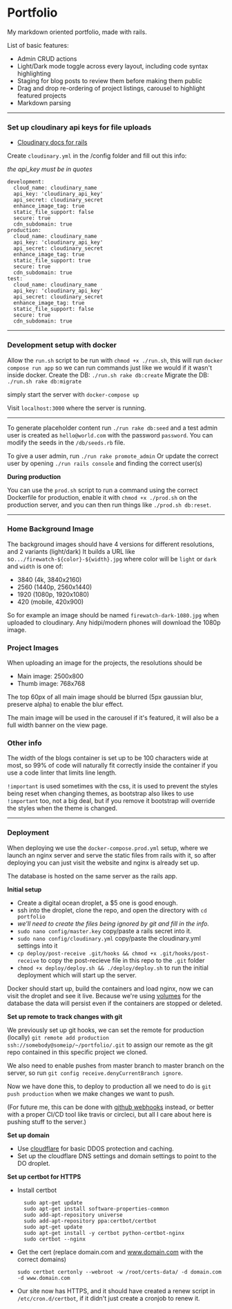 # Portfolio

My markdown oriented portfolio, made with rails.

List of basic features:

- Admin CRUD actions
- Light/Dark mode toggle across every layout, including code syntax highlighting
- Staging for blog posts to review them before making them public
- Drag and drop re-ordering of project listings, carousel to highlight featured projects
- Markdown parsing

---

### Set up cloudinary api keys for file uploads

- [Cloudinary docs for rails](https://cloudinary.com/documentation/rails_integration)

Create `cloudinary.yml` in the /config folder and fill out this info:

_the api_key must be in quotes_

```
development:
  cloud_name: cloudinary_name
  api_key: 'cloudinary_api_key'
  api_secret: cloudinary_secret
  enhance_image_tag: true
  static_file_support: false
  secure: true
  cdn_subdomain: true
production:
  cloud_name: cloudinary_name
  api_key: 'cloudinary_api_key'
  api_secret: cloudinary_secret
  enhance_image_tag: true
  static_file_support: true
  secure: true
  cdn_subdomain: true
test:
  cloud_name: cloudinary_name
  api_key: 'cloudinary_api_key'
  api_secret: cloudinary_secret
  enhance_image_tag: true
  static_file_support: false
  secure: true
  cdn_subdomain: true
```

---

### Development setup with docker

Allow the `run.sh` script to be run with `chmod +x ./run.sh`, this will run `docker compose run app` so we can run commands just like we would if it wasn't inside docker.
Create the DB: `./run.sh rake db:create`
Migrate the DB: `./run.sh rake db:migrate`

simply start the server with `docker-compose up`

Visit `localhost:3000` where the server is running.

---

To generate placeholder content run `./run rake db:seed` and a test admin user is created as
`hello@world.com` with the password `password`.
You can modify the seeds in the `/db/seeds.rb` file.

To give a user admin, run `./run rake promote_admin`
Or update the correct user by opening `./run rails console` and finding the correct user(s)

**During production**

You can use the `prod.sh` script to run a command using the correct Dockerfile for production, enable it with `chmod +x ./prod.sh` on the production server, and you can then run things like `./prod.sh db:reset`.

---

### Home Background Image

The background images should have 4 versions for different resolutions, and 2 variants (light/dark)
It builds a URL like so`.../firewatch-${color}-${width}.jpg` where color will be `light` or `dark` and `width` is one of:

- 3840 (4k, 3840x2160)
- 2560 (1440p, 2560x1440)
- 1920 (1080p, 1920x1080)
- 420 (mobile, 420x900)

So for example an image should be named `firewatch-dark-1080.jpg` when uploaded to cloudinary.
Any hidpi/modern phones will download the 1080p image.

### Project Images

When uploading an image for the projects, the resolutions should be

- Main image: 2500x800
- Thumb image: 768x768

The top 60px of all main image should be blurred (5px gaussian blur, preserve alpha) to enable the blur effect.

The main image will be used in the carousel if it's featured, it will also be a full width banner on the view page.

### Other info

The width of the blogs container is set up to be 100 characters wide at most, so 99% of code will naturally fit correctly inside the container if you use a code linter that limits line length.

`!important` is used sometimes with the css, it is used to prevent the styles being reset when changing themes, as bootstrap also likes to use `!important` too, not a big deal, but if you remove it bootstrap will override the styles when the theme is changed.

---

### Deployment

When deploying we use the `docker-compose.prod.yml` setup, where we launch an nginx server and serve the static files from rails with it, so after deploying you can just visit the website and nginx is already set up.

The database is hosted on the same server as the rails app.

**Initial setup**

- Create a digital ocean droplet, a \$5 one is good enough.
- ssh into the droplet, clone the repo, and open the directory with `cd portfolio`
- _we'll need to create the files being ignored by git and fill in the info._
- `sudo nano config/master.key` copy/paste a rails secret into it.
- `sudo nano config/cloudinary.yml` copy/paste the cloudinary.yml settings into it
- `cp deploy/post-receive .git/hooks && chmod +x .git/hooks/post-receive` to copy the post-recieve file in this repo to the `.git` folder
- `chmod +x deploy/deploy.sh && ./deploy/deploy.sh` to run the initial deployment which will start up the server.

Docker should start up, build the containers and load nginx, now we can visit the droplet and see it live.
Because we're using [volumes](https://docs.docker.com/storage/volumes/) for the database the data will persist even if the containers are stopped or deleted.

**Set up remote to track changes with git**

We previously set up git hooks, we can set the remote for production (locally) `git remote add production ssh://somebody@someip/~/portfolio/.git` to assign our remote as the git repo contained in this specific project we cloned.

We also need to enable pushes from master branch to master branch on the server, so run `git config receive.denyCurrentBranch ignore`.

Now we have done this, to deploy to production all we need to do is `git push production` when we make changes we want to push.

(For future me, this can be done with [github webhooks](https://developer.github.com/webhooks/) instead, or better with a proper CI/CD tool like travis or circleci, but all I care about here is pushing stuff to the server.)

**Set up domain**

- Use [cloudflare](https://www.cloudflare.com/) for basic DDOS protection and caching.
- Set up the cloudflare DNS settings and domain settings to point to the DO droplet.

**Set up certbot for HTTPS**

- Install certbot
  ```
    sudo apt-get update
    sudo apt-get install software-properties-common
    sudo add-apt-repository universe
    sudo add-apt-repository ppa:certbot/certbot
    sudo apt-get update
    sudo apt-get install -y certbot python-certbot-nginx
    sudo certbot --nginx
  ```
- Get the cert (replace domain.com and www.domain.com with the correct domains)

  ```
  sudo certbot certonly --webroot -w /root/certs-data/ -d domain.com -d www.domain.com
  ```

- Our site now has HTTPS, and it should have created a renew script in `/etc/cron.d/certbot`, if it didn't just create a cronjob to renew it.
